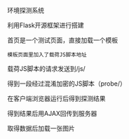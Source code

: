 环境探测系统
  
  利用Flask开源框架进行搭建
  
  首页是一个测试页面，直接加载一个模板
  
    模板页面里加入了载荷JS脚本地址
    
  载荷JS脚本的请求发送到/js/<name>
  
  得到一段经过混淆加密的JS脚本（probe/<name>）
  
  在客户端浏览器运行后得到探测结果
  
  得到结果后用AJAX回传到服务器
  
  取得数据后加载一张图片
